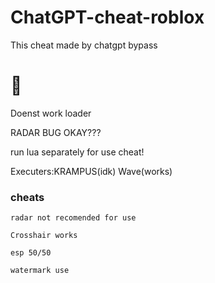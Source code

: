 # ChatGPT-cheat-roblox
This cheat made by chatgpt bypass

# 👿
Doenst work loader

RADAR BUG OKAY???

run lua separately for use cheat!

Executers:KRAMPUS(idk) Wave(works)

### cheats

`radar not recomended for use`

`Crosshair works`

`esp 50/50`

`watermark use`
